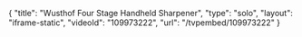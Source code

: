 {
    "title": "Wusthof Four Stage Handheld Sharpener",
    "type": "solo",
    "layout": "iframe-static",
    "videoId": "109973222",
    "url": "\/tvpembed\/109973222"
}